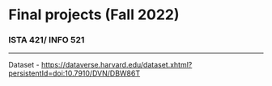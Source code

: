 # Final projects (Fall 2022)
### ISTA 421/ INFO 521
------

Dataset - https://dataverse.harvard.edu/dataset.xhtml?persistentId=doi:10.7910/DVN/DBW86T
